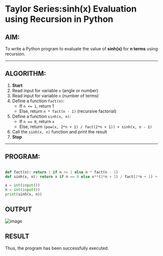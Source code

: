 #  Taylor Series:sinh(x) Evaluation using Recursion in Python

##  AIM:
To write a Python program to evaluate the value of **sinh(x)** for **n terms** using recursion.

---

##  ALGORITHM:

1. **Start**
2. Read input for variable `x` (angle or number)
3. Read input for variable `n` (number of terms)
4. Define a function `fact(n)`:
   - If `n <= 1`, return 1
   - Else, return `n * fact(n - 1)` (recursive factorial)
5. Define a function `sinh(x, n)`:
   - If `n == 0`, return `x`
   - Else, return `(pow(x, 2*n + 1) / fact(2*n + 1)) + sinh(x, n - 1)`
6. Call the `sinh(x, n)` function and print the result
7. **Stop**

---

##  PROGRAM:
```python

def fact(n): return 1 if n <= 1 else n * fact(n - 1)
def sinh(x, n): return x if n == 0 else x**(2*n + 1) / fact(2*n + 1) + sinh(x, n - 1)

x = int(input())
n = int(input())
print(sinh(x, n))


```

## OUTPUT
![image](https://github.com/user-attachments/assets/b1dbf94e-4d52-45be-a50d-63a964d9ef29)

## RESULT
Thus, the program has been successfully executed.
